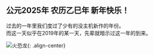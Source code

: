 ## 公元2025年 农历乙巳年 新年快乐！
过去的一年里我们度过了少有的没主机新作的年份。\
而这一天似乎在2019年的某一天，先辈就暗示过这一年的到来。

![火恐龙](https://gallery.pokeamice.com/pokepic/151_card_cn/151005.png){: .align-center}